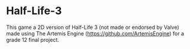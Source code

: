 # Half-Life-3
This game a 2D version of Half-Life 3 (not made or endorsed by Valve) made using The Artemis Engine (https://github.com/ArtemisEngine) for a grade 12 final project.
